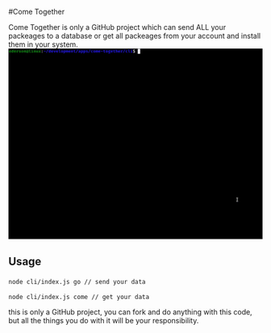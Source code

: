 #Come Together

Come Together is only a GitHub project which can send ALL your packeages to a database or get all packeages from your account and install them in your system.
![](frontend/src/assets/titlegif.gif)

## Usage

``
node cli/index.js go // send your data
``
```
node cli/index.js come // get your data
```

this is only a GitHub project, you can fork and do anything with this code, but all the things you do with it will be your responsibility.
